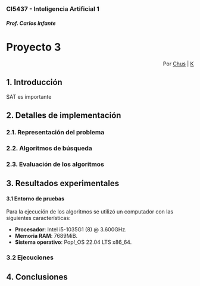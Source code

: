 #
### CI5437 - Inteligencia Artificial 1
##### Prof. Carlos Infante

# Proyecto 3

<div style='text-align: right;'>
Por <a href='https://www.github.com/chrischriscris'>Chus</a> | <a href='https://www.github.com/fungikami'>K</a>
</div>

## 1. Introducción

SAT es importante

## 2. Detalles de implementación

### 2.1. Representación del problema



### 2.2. Algoritmos de búsqueda


### 2.3. Evaluación de los algoritmos



## 3. Resultados experimentales

#### 3.1 Entorno de pruebas
Para la ejecución de los algoritmos se utilizó un computador con las siguientes características:

- **Procesador**: Intel i5-1035G1 (8) @ 3.600GHz.
- **Memoria RAM**: 7689MiB.
- **Sistema operativo**: Pop!_OS 22.04 LTS x86_64.



### 3.2 Ejecuciones


## 4. Conclusiones
